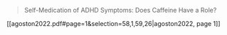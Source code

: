 > Self-Medication of ADHD Symptoms: Does Caffeine Have a Role?

[[agoston2022.pdf#page=1&selection=58,1,59,26|agoston2022, page 1]]

